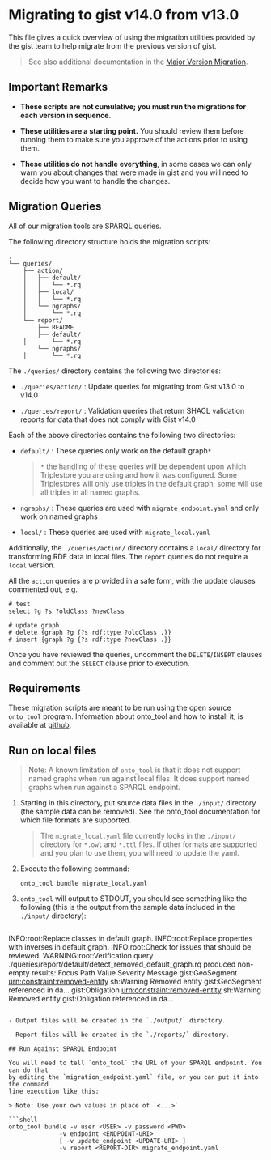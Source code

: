 # Migrating to gist v14.0 from v13.0

This file gives a quick overview of using the migration utilities provided
by the gist team to help migrate from the previous version of gist.

> See also additional documentation in the [Major Version Migration](../../docs/MajorVersionMigration.md).

## Important Remarks

- **These scripts are not cumulative; you must run the migrations for each version
  in sequence.**

- **These utilities are a starting point.** You should review them before running
  them to make sure you approve of the actions prior to using them.

- **These utilities do not handle everything**, in some cases we can only warn you
  about changes that were made in gist and you will need to decide how you want
  to handle the changes.

## Migration Queries

All of our migration tools are SPARQL queries.

The following directory structure holds the migration scripts:

```
.
└── queries/
    ├── action/
    │   ├── default/
    │   │   └── *.rq
    │   ├── local/
    │   │   └── *.rq
    │   └── ngraphs/
    │       └── *.rq
    └── report/
        ├── README
        ├── default/
    │       └── *.rq
        └── ngraphs/
    │       └── *.rq
```

The `./queries/` directory contains the following two directories:

- `./queries/action/` : Update queries for migrating from Gist v13.0 to v14.0

- `./queries/report/` : Validation queries that return SHACL validation reports for data that does not comply with Gist v14.0

Each of the above directories contains the following two directories:

- `default/` : These queries only work on the default graph`*`

  > `*` the handling of these queries will be dependent upon which Triplestore you are using and how it was configured. Some Triplestores will only use
  > triples in the default graph, some will use all triples in all named graphs.

- `ngraphs/` : These queries are used with `migrate_endpoint.yaml` and only work on named graphs

- `local/` : These queries are used with `migrate_local.yaml`


Additionally, the `./queries/action/` directory contains a `local/` directory for transforming RDF data in local files. The `report` queries do not require a `local` version.

All the `action` queries are provided in a safe form, with the update clauses commented out, e.g.
```
# test
select ?g ?s ?oldClass ?newClass

# update graph
# delete {graph ?g {?s rdf:type ?oldClass .}}
# insert {graph ?g {?s rdf:type ?newClass .}}
```
Once you have reviewed the queries, uncomment the `DELETE`/`INSERT` clauses and comment out the `SELECT` clause prior to execution.

## Requirements

These migration scripts are meant to be run using the open source `onto_tool`
program. Information about onto_tool and how to install it, is available at
[github](https://github.com/semanticarts/ontology-toolkit).

## Run on local files

> Note: A known limitation of `onto_tool` is that it does not support named graphs when run against local files. It does support named graphs when run against a SPARQL endpoint.

1. Starting in this directory, put source data files in the `./input/` directory (the sample data can be removed). See the onto_tool documentation for which file formats are supported.

   > The `migrate_local.yaml` file currently looks in the `./input/` directory for `*.owl` and `*.ttl` files. If other formats are supported and you plan to use them, you will need to update the yaml.

2. Execute the following command:

   ```shell
   onto_tool bundle migrate_local.yaml
   ```

3. `onto_tool` will output to STDOUT, you should see something like the following (this is the output from the sample data included in the `./input/` directory):

   ```
INFO:root:Replace classes in default graph.
INFO:root:Replace properties with inverses in default graph.
INFO:root:Check for issues that should be reviewed.
WARNING:root:Verification query ./queries/report/default/detect_removed_default_graph.rq produced non-empty results:
   Focus                     Path                            Value Severity   Message
   gist:GeoSegment           <urn:constraint:removed-entity>       sh:Warning Removed entity gist:GeoSegment referenced in da...
   gist:Obligation           <urn:constraint:removed-entity>       sh:Warning Removed entity gist:Obligation referenced in da...
   ```

   - Output files will be created in the `./output/` directory.

   - Report files will be created in the `./reports/` directory.

## Run Against SPARQL Endpoint

You will need to tell `onto_tool` the URL of your SPARQL endpoint. You can do that
by editing the `migration_endpoint.yaml` file, or you can put it into the command
line execution like this:

> Note: Use your own values in place of `<...>`

```shell
onto_tool bundle -v user <USER> -v password <PWD>
                 -v endpoint <ENDPOINT-URI>
                 [ -v update_endpoint <UPDATE-URI> ]
                 -v report <REPORT-DIR> migrate_endpoint.yaml
```
